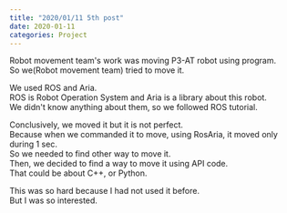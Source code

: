 ```yaml
---
title: "2020/01/11 5th post"
date: 2020-01-11 
categories: Project
--- 
```

Robot movement team's work was moving P3-AT robot using program.  
So we(Robot movement team) tried to move it.    

We used ROS and Aria.  
ROS is Robot Operation System and Aria is a library about this robot.  
We didn't know anything about them, so we followed ROS tutorial.    

Conclusively, we moved it but it is not perfect.  
Because when we commanded it to move, using RosAria, it moved only during 1 sec.  
So we needed to find other way to move it.  
Then, we decided to find a way to move it using API code.  
That could be about C++, or Python.    

This was so hard because I had not used it before.  
But I was so interested.  



